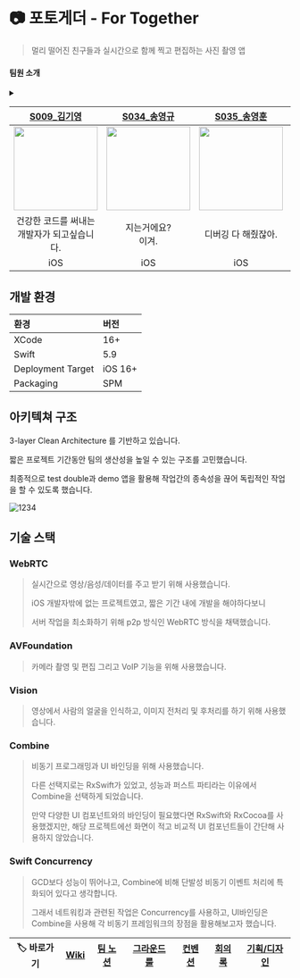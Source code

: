 # 📷 포토게더 - For Together
> 멀리 떨어진 친구들과 실시간으로 함께 찍고 편집하는 사진 촬영 앱


#### 팀원 소개

<details>
<summary>  </summary>

|[S009_김기영](https://github.com/Kiyoung-Kim-57)|[S034_송영규](https://github.com/youn9k)|[S035_송영훈](https://github.com/0Hooni)|[S077_홍승완](https://github.com/hsw1920)|
|:---:|:---:|:---:|:---:|
|<img src="https://github.com/user-attachments/assets/6a865499-ef54-4c48-84ae-8d8eb9a229b6" width=150>|<img src="https://github.com/user-attachments/assets/eaadb82c-4880-4e66-bfe7-4eac844ca594" width=150>|<img src="https://github.com/user-attachments/assets/6cdb37fa-d0d1-46ed-bd6d-faa54db5e6b8" width=150>|<img src="https://github.com/user-attachments/assets/697edcf8-7709-42c2-82de-85f8f2bed08c" width=150>|
| 팩트는 코드가 건<br>강해지고 있다는 거임. | 이 또한 잡스의 은혜겠지요. | 디버깅 다 해줬잖아. | 정상화... 해야겠지? |
| iOS | iOS | iOS | iOS |
</details>

|[S009_김기영](https://github.com/Kiyoung-Kim-57)|[S034_송영규](https://github.com/youn9k)|[S035_송영훈](https://github.com/0Hooni)|[S077_홍승완](https://github.com/hsw1920)|
|:---:|:---:|:---:|:---:|
|<img src="https://avatars.githubusercontent.com/u/121777185?v=4" width=150>|<img src="https://avatars.githubusercontent.com/u/60254939?v=4" width=150>|<img src="https://avatars.githubusercontent.com/u/37678646?v=4" width=150>|<img src="https://avatars.githubusercontent.com/u/66902876?v=4" width=150>|
| 건강한 코드를 써내는<br>개발자가 되고싶습니다. | 지는거에요?<br>이겨. | 디버깅 다 해줬잖아. | 정상화... 해야겠지? |
| iOS | iOS | iOS | iOS |

## 개발 환경

| 환경  | 버전 |
|:---|:---|
| XCode | 16+ |
|Swift | 5.9 |
| Deployment Target | iOS 16+ |
| Packaging | SPM |

## 아키텍쳐 구조

3-layer Clean Architecture 를 기반하고 있습니다.

짧은 프로젝트 기간동안 팀의 생산성을 높일 수 있는 구조를 고민했습니다.

최종적으로 test double과 demo 앱을 활용해 작업간의 종속성을 끊어 독립적인 작업을 할 수 있도록 했습니다.

![1234](https://github.com/user-attachments/assets/11d8c188-af32-47fc-811f-88bd83417863)


## 기술 스택

### WebRTC

> 실시간으로 영상/음성/데이터를 주고 받기 위해 사용했습니다.
> 
> iOS 개발자밖에 없는 프로젝트였고, 짧은 기간 내에 개발을 해야하다보니
> 
> 서버 작업을 최소화하기 위해 p2p 방식인 WebRTC 방식을 채택했습니다.

### AVFoundation

> 카메라 촬영 및 편집 그리고 VoIP 기능을 위해 사용했습니다.

### Vision

> 영상에서 사람의 얼굴을 인식하고, 이미지 전처리 및 후처리를 하기 위해 사용했습니다.

### Combine

> 비동기 프로그래밍과 UI 바인딩을 위해 사용했습니다.
>
> 다른 선택지로는 RxSwift가 있었고, 성능과 퍼스트 파티라는 이유에서 Combine을 선택하게 되었습니다.
> 
> 만약 다양한 UI 컴포넌트와의 바인딩이 필요했다면 RxSwift와 RxCocoa를 사용했겠지만, 해당 프로젝트에선 화면이 적고 비교적 UI 컴포넌트들이 간단해 사용하지 않았습니다.

### Swift Concurrency

> GCD보다 성능이 뛰어나고, Combine에 비해 단발성 비동기 이벤트 처리에 특화되어 있다고 생각합니다.
>
> 그래서 네트워킹과 관련된 작업은 Concurrency를 사용하고, UI바인딩은 Combine을 사용해 각 비동기 프레임워크의 장점을 활용해보고자 했습니다.





|🏷️ 바로가기|[Wiki](https://github.com/boostcampwm-2024/iOS04-HARU/wiki)|[팀 노션](https://www.notion.so/0hooni/HARU-12e07f89fdcd8077a443dbba60cb124d)|[그라운드 룰](https://github.com/boostcampwm-2024/iOS04-HARU/wiki/그라운드-룰)|[컨벤션](https://github.com/boostcampwm-2024/iOS04-HARU/wiki/컨벤션)|[회의록](https://www.notion.so/0hooni/05cb406cd61f460ba7294ae3ffa31f7e)|[기획/디자인](https://www.figma.com/design/6jACkAa5WxD8mm4KgsPtzg/iOS04-GP?node-id=11-32851)|
|:-:|:-:|:-:|:-:|:-:|:-:|:--:|
